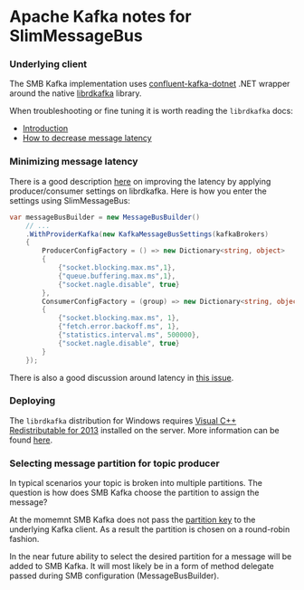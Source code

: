 # Apache Kafka notes for SlimMessageBus

### Underlying client

The SMB Kafka implementation uses [confluent-kafka-dotnet](https://github.com/confluentinc/confluent-kafka-dotnet) .NET wrapper around the native [librdkafka](https://github.com/edenhill/librdkafka) library.

When troubleshooting or fine tuning it is worth reading the `librdkafka` docs:
* [Introduction](https://github.com/edenhill/librdkafka/blob/master/INTRODUCTION.md)
* [How to decrease message latency](https://github.com/edenhill/librdkafka/wiki/How-to-decrease-message-latency)

### Minimizing message latency

There is a good description [here](https://github.com/edenhill/librdkafka/wiki/How-to-decrease-message-latency) on improving the latency by applying producer/consumer settings on librdkafka. Here is how you enter the settings using SlimMessageBus:

```cs
var messageBusBuilder = new MessageBusBuilder()
	// ...
	.WithProviderKafka(new KafkaMessageBusSettings(kafkaBrokers)
	{
		ProducerConfigFactory = () => new Dictionary<string, object>
		{
			{"socket.blocking.max.ms",1},
			{"queue.buffering.max.ms",1},
			{"socket.nagle.disable", true}
		},
		ConsumerConfigFactory = (group) => new Dictionary<string, object>
		{
			{"socket.blocking.max.ms", 1},
			{"fetch.error.backoff.ms", 1},
			{"statistics.interval.ms", 500000},
			{"socket.nagle.disable", true}
		}
	});
```
There is also a good discussion around latency in [this issue](https://github.com/confluentinc/confluent-kafka-dotnet/issues/89).

### Deploying

The `librdkafka` distribution for Windows requires [Visual C++ Redistributable for 2013](https://www.microsoft.com/en-US/download/details.aspx?id=40784) installed on the server. More information can be found [here](https://www.microsoft.com/en-US/download/details.aspx?id=40784).


### Selecting message partition for topic producer

In typical scenarios your topic is broken into multiple partitions. 
The question is how does SMB Kafka choose the partition to assign the message?

At the momemnt SMB Kafka does not pass the [partition key](https://kafka.apache.org/documentation/#intro_producers) to the underlying Kafka client. As a result the partition is chosen on a round-robin fashion.

In the near future ability to select the desired partition for a message will be added to SMB Kafka. 
It will most likely be in a form of method delegate passed during SMB configuration (MessageBusBuilder).